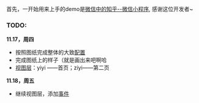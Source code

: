 首先，一开始用来上手的demo是[微信中的知乎--微信小程序](https://github.com/RebeccaHanjw/weapp-wechat-zhihu), 感谢这位开发者~



### TODO:

**11.17，周四**

- 按照图纸完成整体的大致[配置](https://mp.weixin.qq.com/debug/wxadoc/dev/framework/config.html?t=20161107)
- 完成图纸上的样子（就是画出来吧啊哈
- [视图层](https://mp.weixin.qq.com/debug/wxadoc/dev/framework/view/?t=20161107)：yiyi ——首页；ziyi——第二页

**11.18，周五**

- 继续视图层，添加[事件](https://mp.weixin.qq.com/debug/wxadoc/dev/framework/view/wxml/event.html?t=20161107)


